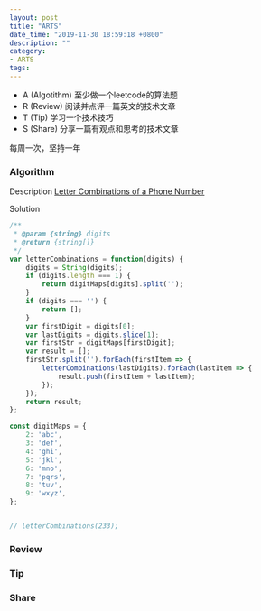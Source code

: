 ```yaml
---
layout: post
title: "ARTS"
date_time: "2019-11-30 18:59:18 +0800"
description: ""
category:
- ARTS
tags:
---
```




- A (Algotithm) 至少做一个leetcode的算法题
- R (Review) 阅读并点评一篇英文的技术文章
- T (Tip) 学习一个技术技巧
- S (Share) 分享一篇有观点和思考的技术文章

每周一次，坚持一年

### Algorithm

Description
[Letter Combinations of a Phone Number](https://leetcode-cn.com/problems/letter-combinations-of-a-phone-number)

Solution

```JavaScript
/**
 * @param {string} digits
 * @return {string[]}
 */
var letterCombinations = function(digits) {
    digits = String(digits);
    if (digits.length === 1) {
        return digitMaps[digits].split('');
    }
    if (digits === '') {
        return [];
    }
    var firstDigit = digits[0];
    var lastDigits = digits.slice(1);
    var firstStr = digitMaps[firstDigit];
    var result = [];
    firstStr.split('').forEach(firstItem => {
        letterCombinations(lastDigits).forEach(lastItem => {
            result.push(firstItem + lastItem);
        });
    });
    return result;
};

const digitMaps = {
    2: 'abc',
    3: 'def',
    4: 'ghi',
    5: 'jkl',
    6: 'mno',
    7: 'pqrs',
    8: 'tuv',
    9: 'wxyz',
};


// letterCombinations(233);

```

### Review


### Tip


### Share

